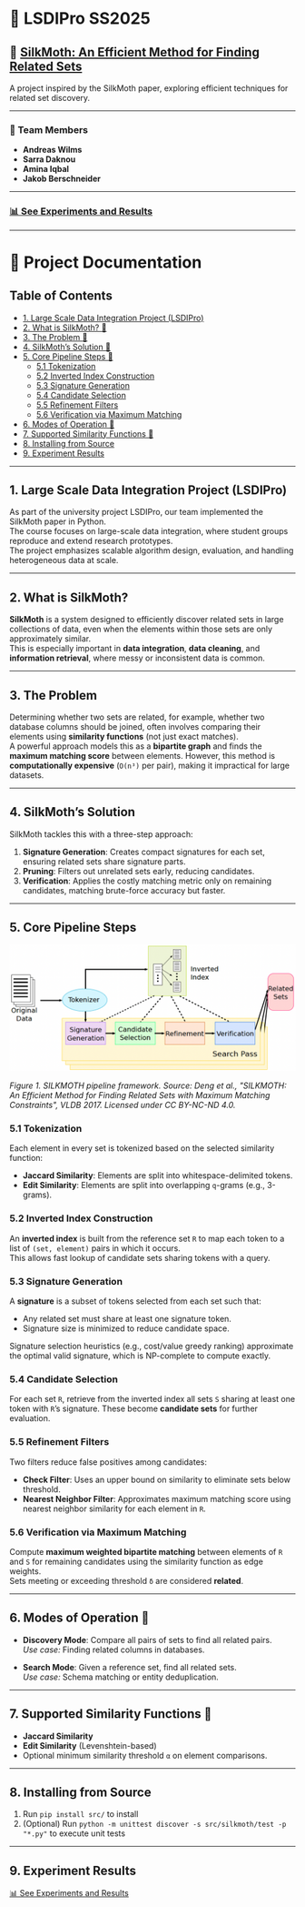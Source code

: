 # 🦋 LSDIPro SS2025

## 📄 [SilkMoth: An Efficient Method for Finding Related Sets](https://doi.org/10.14778/3115404.3115413)

A project inspired by the SilkMoth paper, exploring efficient techniques for related set discovery.

---

### 👥 Team Members
- **Andreas Wilms**
- **Sarra Daknou**
- **Amina Iqbal**
- **Jakob Berschneider**

---

### [📊 See Experiments and Results](experiments/README.md)

--- 

# 📘 Project Documentation

## Table of Contents

- [1. Large Scale Data Integration Project (LSDIPro)](#1-large-scale-data-integration-project-lsdipro)  
- [2. What is SilkMoth? 🐛](#2-what-is-silkmoth)  
- [3. The Problem 🧩](#3-the-problem)  
- [4. SilkMoth’s Solution 🚀](#4-silkmoths-solution)  
- [5. Core Pipeline Steps 🔁](#5-core-pipeline-steps)  
  - [5.1 Tokenization](#51-tokenization)  
  - [5.2 Inverted Index Construction](#52-inverted-index-construction)  
  - [5.3 Signature Generation](#53-signature-generation)  
  - [5.4 Candidate Selection](#54-candidate-selection)  
  - [5.5 Refinement Filters](#55-refinement-filters)  
  - [5.6 Verification via Maximum Matching](#56-verification-via-maximum-matching)  
- [6. Modes of Operation 🧪](#6-modes-of-operation-)  
- [7. Supported Similarity Functions 📐](#7-supported-similarity-functions-)  
- [8. Installing from Source](#8-installing-from-source)  
- [9. Experiment Results](#9-experiment-results)  

---

## 1. Large Scale Data Integration Project (LSDIPro)

As part of the university project LSDIPro, our team implemented the SilkMoth paper in Python.  
The course focuses on large-scale data integration, where student groups reproduce and extend research prototypes.  
The project emphasizes scalable algorithm design, evaluation, and handling heterogeneous data at scale.

---

## 2. What is SilkMoth?

**SilkMoth** is a system designed to efficiently discover related sets in large collections of data, even when the elements within those sets are only approximately similar.  
This is especially important in **data integration**, **data cleaning**, and **information retrieval**, where messy or inconsistent data is common.

---

## 3. The Problem

Determining whether two sets are related, for example, whether two database columns should be joined, often involves comparing their elements using **similarity functions** (not just exact matches).  
A powerful approach models this as a **bipartite graph** and finds the **maximum matching score** between elements. However, this method is **computationally expensive** (`O(n³)` per pair), making it impractical for large datasets.

---

## 4. SilkMoth’s Solution

SilkMoth tackles this with a three-step approach:

1. **Signature Generation**: Creates compact signatures for each set, ensuring related sets share signature parts.  
2. **Pruning**: Filters out unrelated sets early, reducing candidates.  
3. **Verification**: Applies the costly matching metric only on remaining candidates, matching brute-force accuracy but faster.

---

## 5. Core Pipeline Steps

![Figure 1: SILKMOTH Framework Overview](docs/figures/Pipeline.png)

*Figure 1. SILKMOTH pipeline framework. Source: Deng et al., "SILKMOTH: An Efficient Method for Finding Related Sets with Maximum Matching Constraints", VLDB 2017. Licensed under CC BY-NC-ND 4.0.*

### 5.1 Tokenization

Each element in every set is tokenized based on the selected similarity function:  
- **Jaccard Similarity**: Elements are split into whitespace-delimited tokens.  
- **Edit Similarity**: Elements are split into overlapping `q`-grams (e.g., 3-grams).

### 5.2 Inverted Index Construction

An **inverted index** is built from the reference set `R` to map each token to a list of `(set, element)` pairs in which it occurs.  
This allows fast lookup of candidate sets sharing tokens with a query.

### 5.3 Signature Generation

A **signature** is a subset of tokens selected from each set such that:  
- Any related set must share at least one signature token.  
- Signature size is minimized to reduce candidate space.

Signature selection heuristics (e.g., cost/value greedy ranking) approximate the optimal valid signature, which is NP-complete to compute exactly.

### 5.4 Candidate Selection

For each set `R`, retrieve from the inverted index all sets `S` sharing at least one token with `R`’s signature. These become **candidate sets** for further evaluation.

### 5.5 Refinement Filters

Two filters reduce false positives among candidates:  
- **Check Filter**: Uses an upper bound on similarity to eliminate sets below threshold.  
- **Nearest Neighbor Filter**: Approximates maximum matching score using nearest neighbor similarity for each element in `R`.

### 5.6 Verification via Maximum Matching

Compute **maximum weighted bipartite matching** between elements of `R` and `S` for remaining candidates using the similarity function as edge weights.  
Sets meeting or exceeding threshold `δ` are considered **related**.

---

## 6. Modes of Operation 🧪

- **Discovery Mode**: Compare all pairs of sets to find all related pairs.  
  *Use case:* Finding related columns in databases.

- **Search Mode**: Given a reference set, find all related sets.  
  *Use case:* Schema matching or entity deduplication.

---

## 7. Supported Similarity Functions 📐

- **Jaccard Similarity**  
- **Edit Similarity** (Levenshtein-based)  
- Optional minimum similarity threshold `α` on element comparisons.

---

## 8. Installing from Source

1. Run `pip install src/` to install  
2. (Optional) Run `python -m unittest discover -s src/silkmoth/test -p "*.py"` to execute unit tests

---


## 9. Experiment Results

[📊 See Experiments and Results](experiments/README.md)

